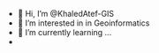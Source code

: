 - 👋 Hi, I’m @KhaledAtef-GIS
- 👀 I’m interested in in Geoinformatics
- 🌱 I’m currently learning ...
-
<!---
KhaledAtef-GIS/KhaledAtef-GIS is a ✨ special ✨ repository because its `README.md` (this file) appears on your GitHub profile.
You can click the Preview link to take a look at your changes.
--->
